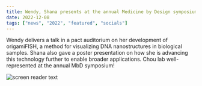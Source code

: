 ```yaml
---
title: Wendy, Shana presents at the annual Medicine by Design symposium 
date: 2022-12-08
tags: ["news", "2022", "featured", "socials"]
---
```


Wendy delivers a talk in a pact auditorium on her development of origamiFISH, a method for visualizing DNA nanostructures in biological samples. Shana also gave a poster presentation on how she is advancing this technology further to enable broader applications. Chou lab well-represented at the annual MbD symposium!


<!--more-->


![screen reader text](salexander_mbdposter.jpg)